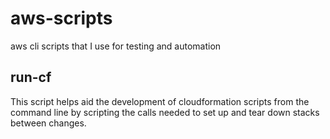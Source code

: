 # aws-scripts
aws cli scripts that I use for testing and automation

## run-cf
  This script helps aid the development of cloudformation scripts from the command line by scripting the calls needed to set up and tear down stacks between changes.
